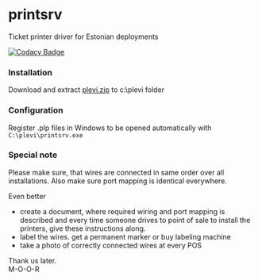 # printsrv
Ticket printer driver for Estonian deployments

[![Codacy Badge](https://api.codacy.com/project/badge/Grade/6e27ab962edd41e380c34a5189afa328)](https://www.codacy.com/app/mihkel-putrinsh/printsrv3-est?utm_source=github.com&amp;utm_medium=referral&amp;utm_content=Piletilevi/printsrv3-est&amp;utm_campaign=Badge_Grade)


### Installation  

Download and extract [plevi.zip](https://github.com/Piletilevi/printsrv3-est/releases/latest) to c:\plevi folder  


### Configuration

Register .plp files in Windows to be opened automatically with `C:\plevi\printsrv.exe`  


### Special note

Please make sure, that wires are connected in same order over all installations.
Also make sure port mapping is identical everywhere.  

Even better
- create a document, where required wiring and port mapping is described and every time someone drives to point of sale to install the printers, give these instructions along.  
- label the wires. get a permanent marker or buy labeling machine
- take a photo of correctly connected wires at every POS

Thank us later.  
M-O-O-R
